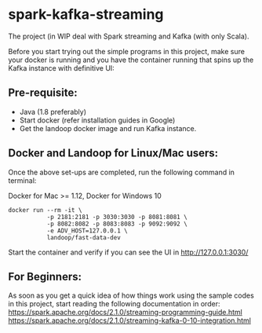 # spark-kafka-streaming
The project (in WIP deal with Spark streaming and Kafka (with only Scala).

Before you start trying out the simple programs in this project, make sure your docker is running and you have the container running that
spins up the Kafka instance with definitive UI:

## Pre-requisite:
* Java (1.8 preferably)
* Start docker (refer installation guides in Google)
* Get the landoop docker image and run Kafka instance.

## Docker and Landoop for Linux/Mac users:
Once the above set-ups are completed, run the following command in terminal:

Docker for Mac >= 1.12, Docker for Windows 10 
```                      
docker run --rm -it \
           -p 2181:2181 -p 3030:3030 -p 8081:8081 \
           -p 8082:8082 -p 8083:8083 -p 9092:9092 \
           -e ADV_HOST=127.0.0.1 \
           landoop/fast-data-dev
```
Start the container and verify if you can see the UI in 
http://127.0.0.1:3030/


## For Beginners:
As soon as you get a quick idea of how things work using the sample codes in this project, start reading the following documentation in order:
https://spark.apache.org/docs/2.1.0/streaming-programming-guide.html
https://spark.apache.org/docs/2.1.0/streaming-kafka-0-10-integration.html
